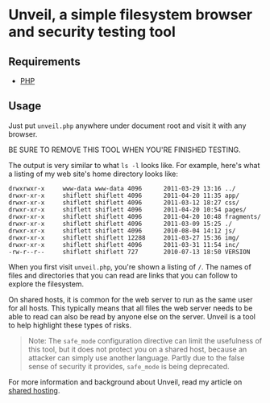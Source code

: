 Unveil, a simple filesystem browser and security testing tool
=============================================================

Requirements
------------

- [PHP](http://php.net/)

Usage
-----

Just put `unveil.php` anywhere under document root and visit it with any
browser.

BE SURE TO REMOVE THIS TOOL WHEN YOU'RE FINISHED TESTING.

The output is very similar to what `ls -l` looks like. For example, here's what
a listing of my web site's home directory looks like:

    drwxrwxr-x     www-data www-data 4096      2011-03-29 13:16 ../
    drwxr-xr-x     shiflett shiflett 4096      2011-04-20 11:35 app/
    drwxr-xr-x     shiflett shiflett 4096      2011-03-12 18:27 css/
    drwxr-xr-x     shiflett shiflett 4096      2011-04-20 10:54 pages/
    drwxr-xr-x     shiflett shiflett 4096      2011-04-20 10:48 fragments/
    drwxr-xr-x     shiflett shiflett 4096      2011-03-09 15:25 ./
    drwxr-xr-x     shiflett shiflett 4096      2010-08-04 14:12 js/
    drwxr-xr-x     shiflett shiflett 12288     2011-03-27 15:36 img/
    drwxr-xr-x     shiflett shiflett 4096      2011-03-31 11:54 inc/
    -rw-r--r--     shiflett shiflett 727       2010-07-13 18:50 VERSION

When you first visit `unveil.php`, you're shown a listing of `/`. The names of
files and directories that you can read are links that you can follow to explore
the filesystem.

On shared hosts, it is common for the web server to run as the same user for all
hosts. This typically means that all files the web server needs to be able to
read can also be read by anyone else on the server. Unveil is a tool to help
highlight these types of risks.

> Note: The `safe_mode` configuration directive can limit the usefulness of this
> tool, but it does not protect you on a shared host, because an attacker can
> simply use another language. Partly due to the false sense of security it
> provides, `safe_mode` is being deprecated.

For more information and background about Unveil, read my article on
[shared hosting](http://shiflett.org/articles/shared-hosting).